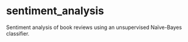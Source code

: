 # sentiment_analysis
Sentiment analysis of book reviews using an unsupervised Naïve-Bayes classifier.

